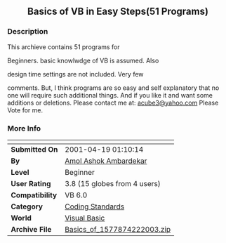﻿<div align="center">

## Basics of VB in Easy Steps\(51 Programs\)


</div>

### Description

This archieve contains 51 programs for

Beginners. basic knowlwdge of VB is assumed. Also

design time settings are not included. Very few

comments. But, I think programs are so easy and self explanatory that no one will require such additional things. And if you like it and want some additions or deletions. Please contact me at: acube3@yahoo.com Please Vote for me.
 
### More Info
 


<span>             |<span>
---                |---
**Submitted On**   |2001-04-19 01:10:14
**By**             |[Amol Ashok Ambardekar](https://github.com/Planet-Source-Code/PSCIndex/blob/master/ByAuthor/amol-ashok-ambardekar.md)
**Level**          |Beginner
**User Rating**    |3.8 (15 globes from 4 users)
**Compatibility**  |VB 6\.0
**Category**       |[Coding Standards](https://github.com/Planet-Source-Code/PSCIndex/blob/master/ByCategory/coding-standards__1-43.md)
**World**          |[Visual Basic](https://github.com/Planet-Source-Code/PSCIndex/blob/master/ByWorld/visual-basic.md)
**Archive File**   |[Basics\_of\_1577874222003\.zip](https://github.com/Planet-Source-Code/amol-ashok-ambardekar-basics-of-vb-in-easy-steps-51-programs__1-44952/archive/master.zip)








